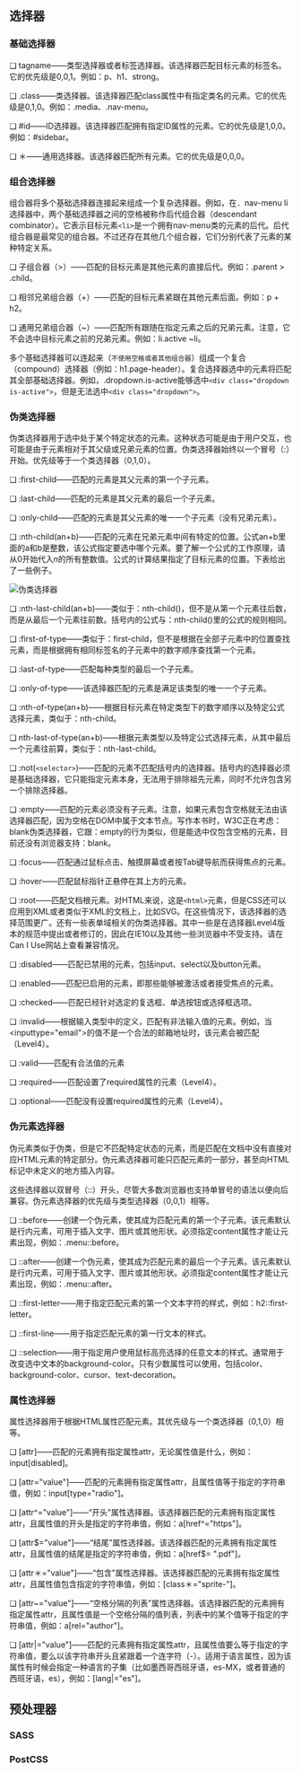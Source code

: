 ## 选择器

### 基础选择器

❑ tagname——类型选择器或者标签选择器。该选择器匹配目标元素的标签名。它的优先级是0,0,1。例如：p、h1、strong。

❑ .class——类选择器。该选择器匹配class属性中有指定类名的元素。它的优先级是0,1,0。例如：.media、.nav-menu。

❑ #id——ID选择器。该选择器匹配拥有指定ID属性的元素。它的优先级是1,0,0。例如：#sidebar。

❑ ＊——通用选择器。该选择器匹配所有元素。它的优先级是0,0,0。

### 组合选择器

组合器将多个基础选择器连接起来组成一个复杂选择器。例如，在．nav-menu li选择器中，两个基础选择器之间的空格被称作后代组合器（descendant combinator）。它表示目标元素`<li>`是一个拥有nav-menu类的元素的后代。后代组合器是最常见的组合器。不过还存在其他几个组合器，它们分别代表了元素的某种特定关系。

❑ 子组合器（>）——匹配的目标元素是其他元素的直接后代。例如：.parent > .child。

❑ 相邻兄弟组合器（+）——匹配的目标元素紧跟在其他元素后面。例如：p + h2。

❑ 通用兄弟组合器（~）——匹配所有跟随在指定元素之后的兄弟元素。注意，它不会选中目标元素之前的兄弟元素。例如：li.active ~li。

多个基础选择器可以连起来（`不使用空格或者其他组合器`）组成一个复合（compound）选择器（例如：h1.page-header）。复合选择器选中的元素将匹配其全部基础选择器。例如，.dropdown.is-active能够选中`<div class="dropdown is-active">`，但是无法选中`<div class="dropdown">`。

### 伪类选择器

伪类选择器用于选中处于某个特定状态的元素。这种状态可能是由于用户交互，也可能是由于元素相对于其父级或兄弟元素的位置。伪类选择器始终以一个冒号（:）开始。优先级等于一个类选择器（0,1,0）。

❑ :first-child——匹配的元素是其父元素的第一个子元素。

❑ :last-child——匹配的元素是其父元素的最后一个子元素。

❑ :only-child——匹配的元素是其父元素的唯一一个子元素（没有兄弟元素）。

❑ :nth-child(an+b)——匹配的元素在兄弟元素中间有特定的位置。公式an+b里面的a和b是整数，该公式指定要选中哪个元素。要了解一个公式的工作原理，请从0开始代入n的所有整数值。公式的计算结果指定了目标元素的位置。下表给出了一些例子。

![伪类选择器](https://res.weread.qq.com/wrepub/epub_31594821_576)

❑ :nth-last-child(an+b)——类似于：nth-child()，但不是从第一个元素往后数，而是从最后一个元素往前数。括号内的公式与：nth-child()里的公式的规则相同。

❑ :first-of-type——类似于：first-child，但不是根据在全部子元素中的位置查找元素，而是根据拥有相同标签名的子元素中的数字顺序查找第一个元素。

❑ :last-of-type——匹配每种类型的最后一个子元素。

❑ :only-of-type——该选择器匹配的元素是满足该类型的唯一一个子元素。

❑ :nth-of-type(an+b)——根据目标元素在特定类型下的数字顺序以及特定公式选择元素，类似于：nth-child。

❑ nth-last-of-type(an+b)——根据元素类型以及特定公式选择元素，从其中最后一个元素往前算，类似于：nth-last-child。

❑ :not(`<selector>`)——匹配的元素不匹配括号内的选择器。括号内的选择器必须是基础选择器，它只能指定元素本身，无法用于排除祖先元素，同时不允许包含另一个排除选择器。

❑ :empty——匹配的元素必须没有子元素。注意，如果元素包含空格就无法由该选择器匹配，因为空格在DOM中属于文本节点。写作本书时，W3C正在考虑：blank伪类选择器，它跟：empty的行为类似，但是能选中仅包含空格的元素，目前还没有浏览器支持：blank。

❑ :focus——匹配通过鼠标点击、触摸屏幕或者按Tab键导航而获得焦点的元素。

❑ :hover——匹配鼠标指针正悬停在其上方的元素。

❑ :root——匹配文档根元素。对HTML来说，这是`<html>`元素，但是CSS还可以应用到XML或者类似于XML的文档上，比如SVG。在这些情况下，该选择器的选择范围更广。还有一些表单域相关的伪类选择器。其中一些是在选择器Level4版本的规范中提出或者修订的，因此在IE10以及其他一些浏览器中不受支持。请在Can I Use网站上查看兼容情况。

❑ :disabled——匹配已禁用的元素，包括input、select以及button元素。

❑ :enabled——匹配已启用的元素，即那些能够被激活或者接受焦点的元素。

❑ :checked——匹配已经针对选定的复选框、单选按钮或选择框选项。

❑ :invalid——根据输入类型中的定义，匹配有非法输入值的元素。例如，当<inputtype="email">的值不是一个合法的邮箱地址时，该元素会被匹配（Level4）。

❑ :valid——匹配有合法值的元素

❑ :required——匹配设置了required属性的元素（Level4）。

❑ :optional——匹配没有设置required属性的元素（Level4）。


### 伪元素选择器
伪元素类似于伪类，但是它不匹配特定状态的元素，而是匹配在文档中没有直接对应HTML元素的特定部分。伪元素选择器可能只匹配元素的一部分，甚至向HTML标记中未定义的地方插入内容。

这些选择器以双冒号（::）开头，尽管大多数浏览器也支持单冒号的语法以便向后兼容。伪元素选择器的优先级与类型选择器（0,0,1）相等。

❑ ::before——创建一个伪元素，使其成为匹配元素的第一个子元素。该元素默认是行内元素，可用于插入文字、图片或其他形状。必须指定content属性才能让元素出现，例如：.menu::before。

❑ ::after——创建一个伪元素，使其成为匹配元素的最后一个子元素。该元素默认是行内元素，可用于插入文字、图片或其他形状。必须指定content属性才能让元素出现，例如：.menu::after。

❑ ::first-letter——用于指定匹配元素的第一个文本字符的样式，例如：h2::first-letter。

❑ ::first-line——用于指定匹配元素的第一行文本的样式。

❑ ::selection——用于指定用户使用鼠标高亮选择的任意文本的样式。通常用于改变选中文本的background-color。只有少数属性可以使用，包括color、background-color、cursor、text-decoration。


### 属性选择器
属性选择器用于根据HTML属性匹配元素。其优先级与一个类选择器（0,1,0）相等。

❑ [attr]——匹配的元素拥有指定属性attr，无论属性值是什么，例如：input[disabled]。

❑ [attr="value"]——匹配的元素拥有指定属性attr，且属性值等于指定的字符串值，例如：input[type="radio"]。

❑ [attr^="value"]——“开头”属性选择器。该选择器匹配的元素拥有指定属性attr，且属性值的开头是指定的字符串值，例如：a[href^="https"]。

❑ [attr$="value"]——“结尾”属性选择器。该选择器匹配的元素拥有指定属性attr，且属性值的结尾是指定的字符串值，例如：a[href$= ".pdf"]。

❑ [attr＊="value"]——“包含”属性选择器。该选择器匹配的元素拥有指定属性attr，且属性值包含指定的字符串值，例如：[class＊="sprite-"]。

❑ [attr~="value"]——“空格分隔的列表”属性选择器。该选择器匹配的元素拥有指定属性attr，且属性值是一个空格分隔的值列表，列表中的某个值等于指定的字符串值，例如：a[rel="author"]。

❑ [attr|="value"]——匹配的元素拥有指定属性attr，且属性值要么等于指定的字符串值，要么以该字符串开头且紧跟着一个连字符（-）。适用于语言属性，因为该属性有时候会指定一种语言的子集（比如墨西哥西班牙语，es-MX，或者普通的西班牙语，es），例如：[lang|="es"]。


## 预处理器

### SASS

### PostCSS